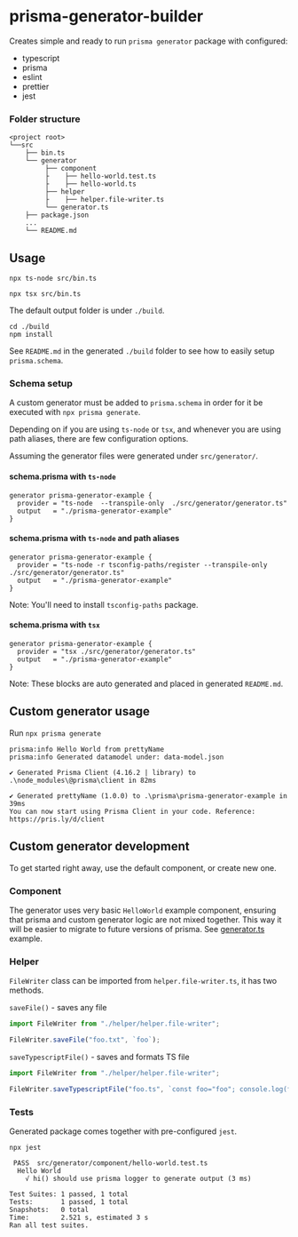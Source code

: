 # prisma-generator-builder

Creates simple and ready to run `prisma generator` package with configured:

- typescript
- prisma
- eslint
- prettier
- jest

### Folder structure

```
<project root>
└──src
    ├── bin.ts
    └── generator
         ├── component
         ├    ├── hello-world.test.ts
         ├    ├── hello-world.ts
         ├── helper
         ├    ├── helper.file-writer.ts
         └── generator.ts            
    ├── package.json
    ...
    └── README.md
```

## Usage

```
npx ts-node src/bin.ts 
```

```
npx tsx src/bin.ts 
```

The default output folder is under `./build`.

```
cd ./build
npm install
```

See `README.md` in the generated `./build` folder to see how to easily setup `prisma.schema`.

### Schema setup

A custom generator must be added to `prisma.schema` in order for it be executed with `npx prisma generate`.

Depending on if you are using `ts-node` or `tsx`,
and whenever you are using path aliases,
there are few configuration options. 

Assuming the generator files were generated under `src/generator/`.

#### schema.prisma with `ts-node`

```
generator prisma-generator-example {
  provider = "ts-node  --transpile-only  ./src/generator/generator.ts"
  output   = "./prisma-generator-example"
}

```

#### schema.prisma with `ts-node` and path aliases

```
generator prisma-generator-example {
  provider = "ts-node -r tsconfig-paths/register --transpile-only  ./src/generator/generator.ts"
  output   = "./prisma-generator-example"
}

```

Note: You'll need to install `tsconfig-paths` package.

#### schema.prisma with `tsx`

```
generator prisma-generator-example {
  provider = "tsx ./src/generator/generator.ts"
  output   = "./prisma-generator-example"
}
```

Note: These blocks are auto generated and placed in generated `README.md`.

## Custom generator usage

Run `npx prisma generate`


```
prisma:info Hello World from prettyName
prisma:info Generated datamodel under: data-model.json

✔ Generated Prisma Client (4.16.2 | library) to .\node_modules\@prisma\client in 82ms

✔ Generated prettyName (1.0.0) to .\prisma\prisma-generator-example in 39ms
You can now start using Prisma Client in your code. Reference: https://pris.ly/d/client
```

## Custom generator development

To get started right away, use the default component, or create new one.

### Component

The generator uses very basic `HelloWorld` example component, 
ensuring that prisma and custom generator logic are not mixed together. 
This way it will be easier to migrate to future versions of prisma.
See [generator.ts](src/generator/generator.ts) example.

### Helper

`FileWriter` class can be imported from `helper.file-writer.ts`, it has two methods.

`saveFile()` - saves any file
```ts
import FileWriter from "./helper/helper.file-writer";

FileWriter.saveFile("foo.txt", `foo`);
```


`saveTypescriptFile()` - saves and formats TS file 

```ts
import FileWriter from "./helper/helper.file-writer";

FileWriter.saveTypescriptFile("foo.ts", `const foo="foo"; console.log(foo);`);
```

### Tests

Generated package comes together with pre-configured `jest`.

`npx jest`

```
 PASS  src/generator/component/hello-world.test.ts
  Hello World
    √ hi() should use prisma logger to generate output (3 ms)

Test Suites: 1 passed, 1 total
Tests:       1 passed, 1 total
Snapshots:   0 total
Time:        2.521 s, estimated 3 s
Ran all test suites.
```
